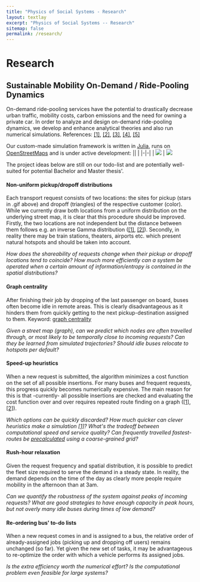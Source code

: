 ```yaml
---
title: "Physics of Social Systems - Research"
layout: textlay
excerpt: "Physics of Social Systems -- Research"
sitemap: false
permalink: /research/
---
```


# Research

## Sustainable Mobility On-Demand / Ride-Pooling Dynamics

On-demand ride-pooling services have the potential to drastically decrease urban traffic, mobility costs, carbon emissions and the need for owning a private car. In order to analyze and design on-demand ride-pooling dynamics, we develop and enhance analytical theories and also run numerical simulations.
References: [[1]](https://www.sciencedirect.com/science/article/pii/S0965856417316038), [[2]](https://www.pnas.org/content/114/3/462.short), [[3]](https://journals.aps.org/prl/abstract/10.1103/PhysRevLett.125.248302), [[4]](https://journals.aps.org/prl/abstract/10.1103/PhysRevLett.125.248302), [[5]](https://ieeexplore.ieee.org/abstract/document/6544843)

Our custom-made simulation framework is written in [Julia](https://docs.julialang.org/en/v1/), runs on [OpenStreetMaps](https://www.openstreetmap.org) and is under active development:
|| |
|-|-|
| ![](https://pad.gwdg.de/uploads/upload_c9944825fcfdd4d847a02145c15a7f3b.gif) | ![](https://pad.gwdg.de/uploads/upload_5ba304c3ae4f33e7c2ae3bc3730d9fe6.gif)

The project ideas below are still on our todo-list and are potentially well-suited for potential Bachelor and Master thesis'.

#### Non-uniform pickup/dropoff distributions
Each transport request consists of two locations: the sites for pickup (stars in .gif above) and dropoff (triangles) of the respective customer (color). While we currently draw both locations from a uniform distribution on the underlying street map, it is clear that this procedure should be improved. Firstly, the two locations are not independent but the distance between them follows e.g. an inverse Gamma distribution ([[1]](https://www.sciencedirect.com/science/article/pii/S0965856417316038), [[2]](https://en.wikipedia.org/wiki/Inverse-gamma_distribution)). Secondly, in reality there may be train stations, theaters, airports etc. which present natural hotspots and should be taken into account.

*How does the shareability of requests change when their pickup or dropoff locations tend to coincide? 
How much more efficiently can a system be operated when a certain amount of information/entropy is contained in the spatial distributions?*

#### Graph centrality
After finishing their job by dropping of the last passenger on board, buses often become idle in remote areas. This is clearly disadvantageous as it hinders them from quickly getting to the next pickup-destination assigned to them.
Keyword: [graph centrality](https://en.wikipedia.org/wiki/Centrality)

*Given a street map (graph), can we predict which nodes are often travelled through, or most likely to be temporally close to incoming requests?
Can they be learned from simulated trajectories?
Should idle buses relocate to hotspots per default?*

#### Speed-up heuristics
When a new request is submitted, the algorithm minimizes a cost function on the set of all possible insertions. For many buses and frequent requests, this progress quickly becomes numerically expensive. The main reason for this is that -currently- all possible insertions are checked and evaluating the cost function over and over requires repeated route finding on a graph ([[1]](https://en.wikipedia.org/wiki/A*_search_algorithm), [[2]](https://en.wikipedia.org/wiki/Dijkstra%27s_algorithm)).

*Which options can be quickly discarded?
How much quicker can clever heuristics make a simulation [[1]](https://arxiv.org/abs/2007.14877)?
What's the tradeoff between computational speed and service quality?
Can frequently travelled fastest-routes be [precalculated](https://ieeexplore.ieee.org/abstract/document/6544843) using a coarse-grained grid?*

#### Rush-hour relaxation
Given the request frequency and spatial distribution, it is possible to predict the fleet size required to serve the demand in a steady state. In reality, the demand depends on the time of the day as clearly more people require mobility in the afternoon than at 3am.

*Can we quantify the robustness of the system against peaks of incoming requests?
What are good strategies to have enough capacity in peak hours, but not overly many idle buses during times of low demand?*

#### Re-ordering bus' to-do lists
When a new request comes in and is assigned to a bus, the relative order of already-assigned jobs (picking up and dropping off users) remains unchanged (so far). Yet given the new set of tasks, it may be advantageous to re-optimize the order with which a vehicle performs its assigned jobs.

*Is the extra efficiency worth the numerical effort?
Is the computational problem even feasible for large systems?*
